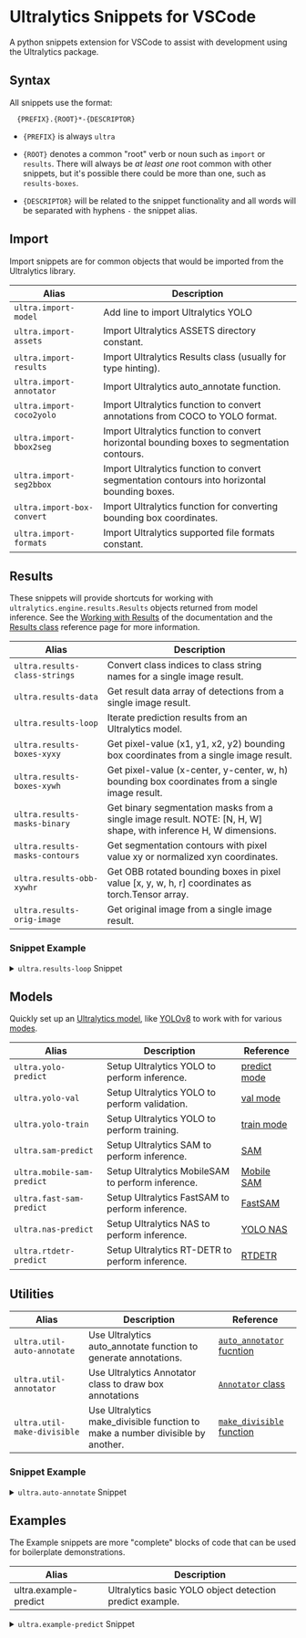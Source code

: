 # Ultralytics Snippets for VSCode

A python snippets extension for VSCode to assist with development using the Ultralytics package. 

## Syntax

All snippets use the format:

<p style="text-indent:13px;">
<code>{PREFIX}.{ROOT}*-{DESCRIPTOR}</code>
</p>

- `{PREFIX}` is always `ultra`

- `{ROOT}` denotes a common "root" verb or noun such as `import` or `results`. There will always be _at least one_ root common with other snippets, but it's possible there could be more than one, such as `results-boxes`.

- `{DESCRIPTOR}` will be related to the snippet functionality and all words will be separated with hyphens `-` the snippet alias.

## Import

Import snippets are for common objects that would be imported from the Ultralytics library. 

| Alias                       | Description                                                                                  |
| --------------------------- | -------------------------------------------------------------------------------------------- |
| `ultra.import-model`        | Add line to import Ultralytics YOLO                                                          |
| `ultra.import-assets`       | Import Ultralytics ASSETS directory constant.                                                |
| `ultra.import-results`      | Import Ultralytics Results class (usually for type hinting).                                 |
| `ultra.import-annotator`    | Import Ultralytics auto_annotate function.                                                   |
| `ultra.import-coco2yolo`    | Import Ultralytics function to convert annotations from COCO to YOLO format.                 |
| `ultra.import-bbox2seg`     | Import Ultralytics function to convert horizontal bounding boxes to segmentation contours.   |
| `ultra.import-seg2bbox`     | Import Ultralytics function to convert segmentation contours into horizontal bounding boxes. |
| `ultra.import-box-convert`  | Import Ultralytics function for converting bounding box coordinates.                         |
| `ultra.import-formats`      | Import Ultralytics supported file formats constant.                                          |

## Results

These snippets will provide shortcuts for working with `ultralytics.engine.results.Results` objects returned from model inference. See the [Working with Results][pred results] of the documentation and the [Results class] reference page for more information.

| Alias                          | Description                                                                                                      |
| ------------------------------ | ---------------------------------------------------------------------------------------------------------------- |
| `ultra.results-class-strings`  | Convert class indices to class string names for a single image result.                                           |
| `ultra.results-data`           | Get result data array of detections from a single image result.                                                  |
| `ultra.results-loop`           | Iterate prediction results from an Ultralytics model.                                                            |
| `ultra.results-boxes-xyxy`     | Get pixel-value (x1, y1, x2, y2) bounding box coordinates from a single image result.                            |
| `ultra.results-boxes-xywh`     | Get pixel-value (x-center, y-center, w, h) bounding box coordinates from a single image result.                  |
| `ultra.results-masks-binary`   | Get binary segmentation masks from a single image result. NOTE: [N, H, W] shape, with inference H, W dimensions. |
| `ultra.results-masks-contours` | Get segmentation contours with pixel value xy or normalized xyn coordinates.                                     |
| `ultra.results-obb-xywhr`      | Get OBB rotated bounding boxes in pixel value [x, y, w, h, r] coordinates as torch.Tensor array.                 |
| `ultra.results-orig-image`     | Get original image from a single image result.                                                                   |

### Snippet Example

<details><summary><code>ultra.results-loop</code> Snippet</summary>
<p>

```py
for result in results:
    result.boxes.data  # torch.Tensor array
```

</p></details>

## Models

Quickly set up an [Ultralytics model][models], like [YOLOv8] to work with for various [modes][_modes]. 

| Alias                      | Description                                        | Reference                |
| -------------------------- | -------------------------------------------------- | ------------------------ |
| `ultra.yolo-predict`       | Setup Ultralytics YOLO to perform inference.       | [predict mode][_predict] |
| `ultra.yolo-val`           | Setup Ultralytics YOLO to perform validation.      | [val mode][_val]         |
| `ultra.yolo-train`         | Setup Ultralytics YOLO to perform training.        | [train mode][_train]     |
| `ultra.sam-predict`        | Setup Ultralytics SAM to perform inference.        | [SAM]                    |
| `ultra.mobile-sam-predict` | Setup Ultralytics MobileSAM to perform inference.  | [Mobile SAM]             |
| `ultra.fast-sam-predict`   | Setup Ultralytics FastSAM to perform inference.    | [FastSAM][fast sam]      |
| `ultra.nas-predict`        | Setup Ultralytics NAS to perform inference.        | [YOLO NAS]               |
| `ultra.rtdetr-predict`     | Setup Ultralytics RT-DETR to perform inference.    | [RTDETR]                 |

## Utilities

| Alias                       | Description                                                                    | Reference                              |
| --------------------------- | ------------------------------------------------------------------------------ | -------------------------------------- |
| `ultra.util-auto-annotate`  | Use Ultralytics auto_annotate function to generate annotations.                | [`auto_annotator` fucntion][auto ann]  |
| `ultra.util-annotator`      | Use Ultralytics Annotator class to draw box annotations                        | [`Annotator` class][ann]               |
| `ultra.util-make-divisible` | Use Ultralytics make_divisible function to make a number divisible by another. | [`make_divisible` function][divisible] |

### Snippet Example

<details><summary><code>ultra.auto-annotate</code> Snippet</summary>
<p>

```py
from ultralytics.data.annotator import auto_annotate

auto_annotate(data="", det_model="yolov8n.pt", sam_model="sam_b.pt", device="cuda", output_dir="")
```

**NOTE**: Each function argument will be a "field" that can be tabbed into and changed. The `det_model`, `sam_model`, and `device` arguments will have options for default models, but can be cleared to input custom strings instead.

</p></details>


## Examples

The Example snippets are more "complete" blocks of code that can be used for boilerplate demonstrations.

| Alias                  | Description                                                                                                      |
| ---------------------- | ---------------------------------------------------------------------------------------------------------------- |
| ultra.example-predict  | Ultralytics basic YOLO object detection predict example.                                                         |

<details><summary><code>ultra.example-predict</code> Snippet</summary>
<p>

```py
from ultralytics import YOLO, ASSETS

model = YOLO("yolov8n.pt", task="detect")
results = model(source=ASSETS / "bus.jpg")

for result in results:
    print(result.boxes.data)
    # result.show()  # uncomment to view each result image
```

**NOTE**: Here, the only configurable option is the model scale, `n`, `s`, `m`, `l`, or `x`.

</p></details>



[ann]: https://docs.ultralytics.com/usage/simple-utilities/#drawing-annotations
[models]: https://docs.ultralytics.com/models
[_modes]: https://docs.ultralytics.com/modes
[_predict]: https://docs.ultralytics.com/modes/predict
[_train]: https://docs.ultralytics.com/modes/train
[_val]: https://docs.ultralytics.com/modes/val
[yolov8]: https://docs.ultralytics.com/models/yolov8
[sam]: https://docs.ultralytics.com/models/sam
[mobile sam]: https://docs.ultralytics.com/models/mobile-sam
[fast sam]: https://docs.ultralytics.com/models/fast-sam
[yolo nas]: https://docs.ultralytics.com/models/yolo-nas
[rtdetr]: https://docs.ultralytics.com/models/rtdetr
[pred results]: https://docs.ultralytics.com/modes/predict/#working-with-results
[results class]: https://docs.ultralytics.com/reference/engine/results/
[auto ann]: https://docs.ultralytics.com/reference/data/annotator/
[divisible]: https://docs.ultralytics.com/reference/utils/ops/#ultralytics.utils.ops.make_divisible
